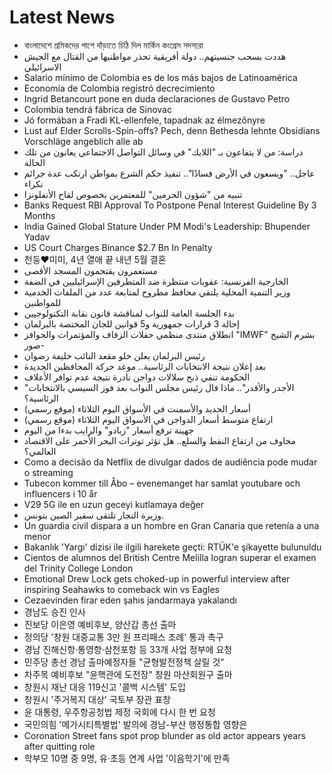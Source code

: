 # Latest News
-  বাংলাদেশে শ্রমিকদের পাশে দাঁড়াতে চিঠি দিল মার্কিন কংগ্রেস সদস্যরা
-  هددت بسحب جنسيتهم.. دولة أفريقية تحذر مواطنيها من القتال مع الجيش الاسرائيلي
-  Salario mínimo de Colombia es de los más bajos de Latinoamérica
-  Economía de Colombia registró decrecimiento
-  Ingrid Betancourt pone en duda declaraciones de Gustavo Petro
-  Colombia tendrá fábrica de Sinovac
-  Jó formában a Fradi KL-ellenfele, tapadnak az élmezőnyre
-  Lust auf Elder Scrolls-Spin-offs? Pech, denn Bethesda lehnte Obsidians Vorschläge angeblich alle ab
-  دراسة: من لا يتفاعون بـ "اللايك" في وسائل التواصل الاجتماعي يعانون من تلك الحالة
-  عاجل.. "ويسعون في الأرض فسادًا".. تنفيذ حكم الشرع بمواطن ارتكب عدة جرائم نكراء
-  تنبيه من "شؤون الحرمين" للمعتمرين بخصوص لقاح الأنفلونزا
-  Banks Request RBI Approval To Postpone Penal Interest Guideline By 3 Months
-  India Gained Global Stature Under PM Modi's Leadership: Bhupender Yadav
-  US Court Charges Binance $2.7 Bn In Penalty
-  천둥♥︎미미, 4년 열애 끝 내년 5월 결혼
-  مستعمرون يقتحمون المسجد الأقصى
-  الخارجية الفرنسية: عقوبات منتظرة ضد المتطرفين الإسرائيليين في الضفة
-  وزير التنمية المحلية يلتقي محافظ مطروح لمتابعة عدد من الملفات الخدمية للمواطنين
-  بدء الجلسة العامة للنواب لمناقشة قانون نقابة التكنولوجيين
-  إحالة 3 قرارات جمهورية و5 قوانين للجان المختصة بالبرلمان
-  انطلاق منتدى منظمي حفلات الزفاف والمؤتمرات والحوافز "IMWF" بشرم الشيخ -صور
-  رئيس البرلمان يعلن خلو مقعد النائب خليفة رضوان
-  بعد إعلان نتيجة الانتخابات الرئاسية.. موعد حركة المحافظين الجديدة
-  الحكومة تنفي ذبح سلالات دواجن نادرة نتيجة عدم توافر الأعلاف
-  "الأجدر والأقدر".. ماذا قال رئيس مجلس النواب بعد فوز السيسي بالانتخابات الرئاسية؟
-  أسعار الحديد والأسمنت في الأسواق اليوم الثلاثاء (موقع رسمي)
-  ارتفاع متوسط أسعار الدواجن في الأسواق اليوم الثلاثاء (موقع رسمي)
-  جهينة ترفع أسعار "زبادو" والرايب بدءا من اليوم
-  مخاوف من ارتفاع النفط والسلع.. هل تؤثر توترات البحر الأحمر على الاقتصاد العالمي؟
-  Como a decisão da Netflix de divulgar dados de audiência pode mudar o streaming
-  Tubecon kommer till Åbo – evenemanget har samlat youtubare och influencers i 10 år
-  V29 5G ile en uzun geceyi kutlamaya değer
-  وزيرة التجار تلتقى سفير الصين بتونس.
-  Un guardia civil dispara a un hombre en Gran Canaria que retenía a una menor
-  Bakanlık 'Yargı' dizisi ile ilgili harekete geçti: RTÜK'e şikayette bulunuldu
-  Cientos de alumnos del British Centre Melilla logran superar el examen del Trinity College London
-  Emotional Drew Lock gets choked-up in powerful interview after inspiring Seahawks to comeback win vs Eagles
-  Cezaevinden firar eden şahıs jandarmaya yakalandı
-  경남도 승진 인사
-  진보당 이은영 예비후보, 양산갑 총선 출마
-  정의당 '창원 대중교통 3만 원 프리패스 조례' 통과 촉구
-  경남 진해신항·통영항·삼천포항 등 33개 사업 정부에 요청
-  민주당 총선 경남 출마예정자들 "균형발전정책 살릴 것"
-  차주목 예비후보 "윤핵관에 도전장" 창원 마산회원구 출마
-  창원시 재난 대응 119신고 '콜백 시스템' 도입
-  창원시 '주거복지 대상' 국토부 장관 표창
-  윤 대통령, 우주항공청법 제정 국회에 다시 한 번 요청
-  국민의힘 '메가시티특별법' 발의에 경남-부산 행정통합 영향은
-  Coronation Street fans spot prop blunder as old actor appears years after quitting role
-  학부모 10명 중 9명, 유·초등 연계 사업 '이음학기'에 만족

